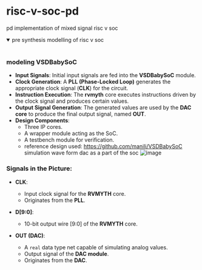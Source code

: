 # risc-v-soc-pd
pd implementation of mixed signal risc v soc
<details open>
<summary>pre synthesis modelling of risc v soc</summary>
<br>
  
### modeling VSDBabySoC

- **Input Signals**: Initial input signals are fed into the **VSDBabySoC** module.  
- **Clock Generation**: A **PLL (Phase-Locked Loop)** generates the appropriate clock signal (**CLK**) for the circuit.  
- **Instruction Execution**: The **rvmyth** core executes instructions driven by the clock signal and produces certain values.  
- **Output Signal Generation**: The generated values are used by the **DAC core** to produce the final output signal, named **OUT**.  
- **Design Components**:
  - Three IP cores.
  - A wrapper module acting as the SoC.
  - A testbench module for verification.
  - reference design used: https://github.com/manili/VSDBabySoC 
simulation wave form dac as a part of  the soc
![image](https://github.com/user-attachments/assets/ba3ee7cd-5365-402a-905b-6cf4b77c8305)
### Signals in the Picture:

- **CLK**:  
  - Input clock signal for the **RVMYTH** core.  
  - Originates from the **PLL**.  

- **D[9:0]**:  
  - 10-bit output wire [9:0] of the **RVMYTH** core.  

- **OUT (DAC)**:  
  - A `real` data type net capable of simulating analog values.  
  - Output signal of the **DAC module**.  
  - Originates from the **DAC**.  

</details>
